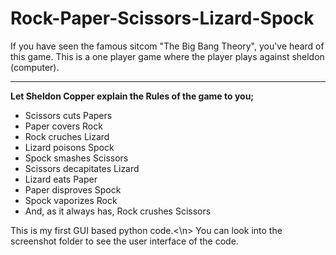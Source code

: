 # Rock-Paper-Scissors-Lizard-Spock
<p>If you have seen the famous sitcom "The Big Bang Theory", you've heard of this game. This is a one player game where the player plays against sheldon (computer).</p>
<hr/>
<b>Let Sheldon Copper explain the Rules of the game to you;</b>
<ul>
  <li>Scissors cuts Papers</li>
  <li>Paper covers Rock</li>
  <li>Rock cruches Lizard</li>
  <li>Lizard poisons Spock</li>
  <li>Spock smashes Scissors</li>
  <li>Scissors decapitates Lizard</li>
  <li>Lizard eats Paper</li>
  <li>Paper disproves Spock</li>
  <li>Spock vaporizes Rock</li>
  <li>And, as it always has, Rock crushes Scissors</li>
</ul>
<p>This is my first GUI based python code.<\n>
  You can look into the screenshot folder to see the user interface of the code.</p>
